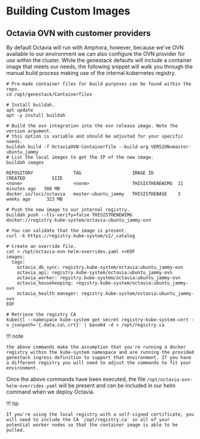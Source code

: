 # Building Custom Images

## Octavia OVN with customer providers

By default Octavia will run with Amphora, however, because we've OVN available to our environment we can also configure the OVN provider for use within the cluster. While the genestack defaults will include a container image that meets our needs, the following snippet will walk you through the manual build process making use of the internal kubernetes registry.

``` shell
# Pre-made container files for build purposes can be found within the repo.
cd /opt/genestack/Containerfiles

# Install buildah.
apt update
apt -y install buildah

# Build the ovn integration into the ovn release image. Note the version argument.
# this option is variable and should be adjusted for your specific needs.
buildah build -f OctaviaOVN-Containerfile --build-arg VERSION=master-ubuntu_jammy
# List the local images to get the IP of the new image.
buildah images

REPOSITORY               TAG                   IMAGE ID         CREATED          SIZE
<none>                   <none>                THISISTHENEWIMG  11 minutes ago   388 MB
docker.io/loci/octavia   master-ubuntu_jammy   THISISTHEBASE    3 weeks ago      323 MB

# Push the new image to our internal registry.
buildah push --tls-verify=false THISISTHENEWIMG docker://registry.kube-system/octavia:ubuntu_jammy-ovn

# You can validate that the image is present.
curl -k https://registry.kube-system/v2/_catalog

# Create an override file.
cat > /opt/octavia-ovn-helm-overrides.yaml <<EOF
images:
  tags:
    octavia_db_sync: registry.kube-system/octavia:ubuntu_jammy-ovn
    octavia_api: registry.kube-system/octavia:ubuntu_jammy-ovn
    octavia_worker: registry.kube-system/octavia:ubuntu_jammy-ovn
    octavia_housekeeping: registry.kube-system/octavia:ubuntu_jammy-ovn
    octavia_health_manager: registry.kube-system/octavia:ubuntu_jammy-ovn
EOF

# Retrieve the registry CA
kubectl --namespace kube-system get secret registry-kube-system-cert -o jsonpath='{.data.ca\.crt}' | base64 -d > /opt/registry.ca
```

!!! note

    the above commands make the assumption that you're running a docker registry within the kube-system namespace and are running the provided genestack ingress definition to support that environment. If you have a different registry you will need to adjust the commands to fit your environment.

Once the above commands have been executed, the file `/opt/octavia-ovn-helm-overrides.yaml` will be present and can be included in our helm command when we deploy Octavia.

!!! tip

    If you're using the local registry with a self-signed certificate, you will need to include the CA `/opt/registry.ca` in all of your potential worker nodes so that the container image is able to be pulled.
